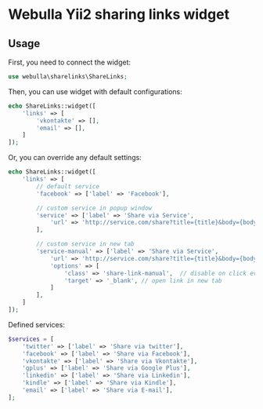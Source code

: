 Webulla Yii2 sharing links widget
======================

Usage
-----

First, you need to connect the widget:
```php
use webulla\sharelinks\ShareLinks;
```

Then, you can use widget with default configurations:
```php
echo ShareLinks::widget([
	'links' => [
		'vkontakte' => [],
		'email' => [],
	]
]);
```

Or, you can override any default settings:
```php
echo ShareLinks::widget([
	'links' => [
        // default service
		'facebook' => ['label' => 'Facebook'],

		// custom service in popup window
		'service' => ['label' => 'Share via Service',
		    'url' => 'http://service.com/share?title={title}&body={body}&url={url}'
        ],

		// custom service in new tab
		'service-manual' => ['label' => 'Share via Service',
		    'url' => 'http://service.com/share?title={title}&body={body}&url={url}',
            'options' => [
                'class' => 'share-link-manual',  // disable on click event listening
                'target' => '_blank', // open link in new tab
            ]
        ],
	]
]);
```

Defined services:
```php
$services = [
	'twitter' => ['label' => 'Share via twitter'],
	'facebook' => ['label' => 'Share via Facebook'],
	'vkontakte' => ['label' => 'Share via Vkontakte'],
	'gplus' => ['label' => 'Share via Google Plus'],
	'linkedin' => ['label' => 'Share via Linkedin'],
	'kindle' => ['label' => 'Share via Kindle'],
	'email' => ['label' => 'Share via E-mail'],
];
```
